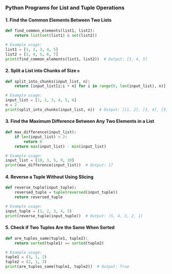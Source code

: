 ### Python Programs for List and Tuple Operations

#### 1. Find the Common Elements Between Two Lists
```python
def find_common_elements(list1, list2):
    return list(set(list1) & set(list2))

# Example usage:
list1 = [1, 2, 3, 4, 5]
list2 = [3, 4, 5, 6, 7]
print(find_common_elements(list1, list2))  # Output: [3, 4, 5]
```

#### 2. Split a List into Chunks of Size `n`
```python
def split_into_chunks(input_list, n):
    return [input_list[i:i + n] for i in range(0, len(input_list), n)]

# Example usage:
input_list = [1, 2, 3, 4, 5, 6]
n = 2
print(split_into_chunks(input_list, n))  # Output: [[1, 2], [3, 4], [5, 6]]
```

#### 3. Find the Maximum Difference Between Any Two Elements in a List
```python
def max_difference(input_list):
    if len(input_list) < 2:
        return 0
    return max(input_list) - min(input_list)

# Example usage:
input_list = [10, 3, 5, 9, 20]
print(max_difference(input_list))  # Output: 17
```

#### 4. Reverse a Tuple Without Using Slicing
```python
def reverse_tuple(input_tuple):
    reversed_tuple = tuple(reversed(input_tuple))
    return reversed_tuple

# Example usage:
input_tuple = (1, 2, 3, 4, 5)
print(reverse_tuple(input_tuple))  # Output: (5, 4, 3, 2, 1)
```

#### 5. Check if Two Tuples Are the Same When Sorted
```python
def are_tuples_same(tuple1, tuple2):
    return sorted(tuple1) == sorted(tuple2)

# Example usage:
tuple1 = (3, 1, 2)
tuple2 = (2, 1, 3)
print(are_tuples_same(tuple1, tuple2))  # Output: True
